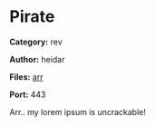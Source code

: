 # Pirate
**Category:** rev

**Author:** heidar

**Files:** [arr](./app/bin/arr)

**Port:** 443

Arr.. my lorem ipsum is uncrackable!
